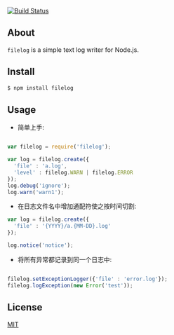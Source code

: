 [![Build Status](https://secure.travis-ci.org/aleafs/filelog.png?branch=master)](http://travis-ci.org/aleafs/filelog)

## About

`filelog` is a simple text log writer for Node.js.

## Install

```bash
$ npm install filelog
```

## Usage

* 简单上手:

```javascript

var filelog = require('filelog');

var log = filelog.create({
  'file' : 'a.log', 
  'level' : filelog.WARN | filelog.ERROR
});
log.debug('ignore');
log.warn('warn1');

```

* 在日志文件名中增加通配符使之按时间切割:

``` javascript
var log = filelog.create({
  'file' : '{YYYY}/a.{MM-DD}.log'
});

log.notice('notice');
```

* 将所有异常都记录到同一个日志中:

```javascript

filelog.setExceptionLogger({'file' : 'error.log'});
filelog.logException(new Error('test'));
```

## License

[MIT](blob/master/LICENSE)